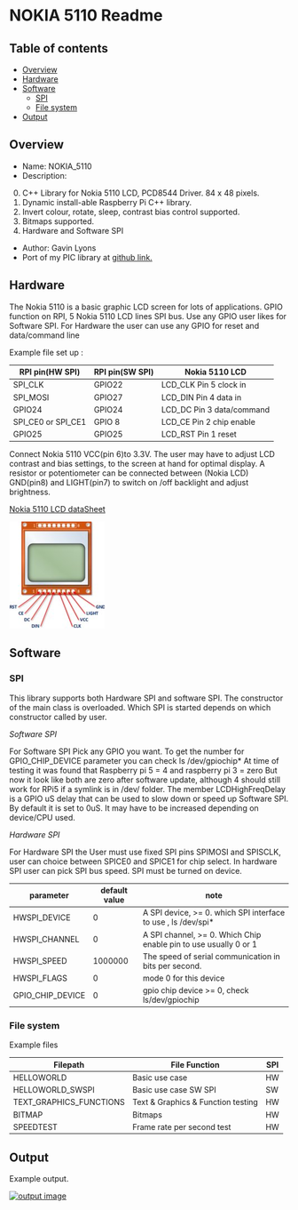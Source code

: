 # NOKIA 5110 Readme

## Table of contents

  * [Overview](#overview)
  * [Hardware](#hardware)
  * [Software](#software)
    * [SPI](#spi)
    * [File system](#file-system)
  * [Output](#output)

## Overview

* Name: NOKIA_5110
* Description:

0. C++ Library for Nokia 5110 LCD, PCD8544 Driver. 84 x 48 pixels.
1. Dynamic install-able Raspberry Pi C++ library.
2. Invert colour, rotate, sleep, contrast bias control supported.
3. Bitmaps supported.
4. Hardware and Software SPI

* Author: Gavin Lyons
* Port of my PIC library at [github link.](https://github.com/gavinlyonsrepo/pic_18F47K42_projects)


## Hardware

The Nokia 5110 is a basic graphic LCD screen for lots of applications.
GPIO function on RPI, 5 Nokia 5110 LCD lines SPI bus. Use any GPIO user likes for Software SPI.
For Hardware the user can use any GPIO for reset and data/command line

Example file set up :

| RPI pin(HW SPI) | RPI pin(SW SPI)| Nokia 5110 LCD |
| ------ | ------ | ------ |
| SPI_CLK | GPIO22 | LCD_CLK Pin 5 clock in |
| SPI_MOSI | GPIO27 | LCD_DIN Pin 4 data in |
| GPIO24 | GPIO24 | LCD_DC Pin 3 data/command|
| SPI_CE0 or SPI_CE1 | GPIO 8 | LCD_CE Pin 2 chip enable |
| GPIO25 | GPIO25 | LCD_RST Pin 1 reset|

Connect Nokia 5110 VCC(pin 6)to 3.3V.
The user may have to adjust LCD contrast and bias settings,
to the screen at hand for optimal display.
A resistor or potentiometer can be connected between (Nokia LCD)
GND(pin8) and LIGHT(pin7) to switch on /off backlight and adjust brightness.

[Nokia 5110 LCD dataSheet ](https://www.sparkfun.com/datasheets/LCD/Monochrome/Nokia5110.pdf)

[![ image nokia ](https://github.com/gavinlyonsrepo/pic_16F1619_projects/blob/master/images/NOKIA2.jpg)](https://github.com/gavinlyonsrepo/pic_16F1619_projects/blob/master/images/NOKIA2.jpg)

## Software

### SPI

This library supports both Hardware SPI and software SPI.
The constructor of the main class is overloaded.
Which SPI is started depends on which constructor called by user.

*Software SPI*

For Software SPI Pick any GPIO you want.
To get the number for GPIO_CHIP_DEVICE parameter you can check ls /dev/gpiochip*
At time of testing it was found that Raspberry pi 5 = 4 and raspberry pi 3 = zero 
But now it look like both are zero after software update, although 4 should still work for RPi5 
if a symlink is in /dev/ folder. 
The member LCDHighFreqDelay is a GPIO uS delay that
can be used to slow down or speed up Software SPI.
By default it is set to 0uS. It may have to be increased depending on device/CPU used.

*Hardware SPI*

For Hardware SPI the User must use fixed SPI pins SPIMOSI and SPISCLK, user can choice between SPICE0 and SPICE1 
for chip select. In hardware SPI user can pick SPI bus speed. SPI must be turned on device.

| parameter | default value | note  |
| --- | --- | --- |
| HWSPI_DEVICE | 0| A SPI device, >= 0. which SPI interface to use , ls /dev/spi*|
| HWSPI_CHANNEL | 0 |A SPI channel, >= 0. Which Chip enable pin to use usually 0 or 1|
| HWSPI_SPEED |  1000000| The speed of serial communication in bits per second.|
| HWSPI_FLAGS | 0|  mode 0 for this device |
| GPIO_CHIP_DEVICE | 0| gpio chip device >= 0, check ls/dev/gpiochip |

### File system

Example files 

| Filepath | File Function | SPI |
| ---- | ---- | ---- |
| HELLOWORLD | Basic use case | HW |
| HELLOWORLD_SWSPI | Basic use case SW SPI | SW |
| TEXT_GRAPHICS_FUNCTIONS | Text & Graphics & Function testing | HW |
| BITMAP | Bitmaps | HW |
| SPEEDTEST | Frame rate per second test | HW |


## Output

Example output.

[![output image](https://github.com/gavinlyonsrepo/pic_18F47K42_projects/blob/master/images/nokiagraph1.jpg)](https://github.com/gavinlyonsrepo/pic_18F47K42_projects/blob/master/images/nokiagraph1.jpg)
